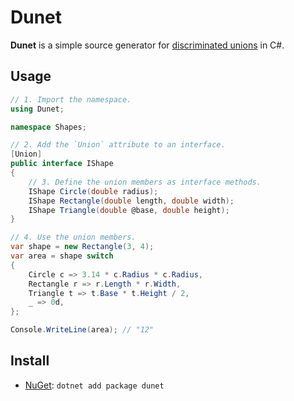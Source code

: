 # Dunet

**Dunet** is a simple source generator for [discriminated unions](https://en.wikipedia.org/wiki/Tagged_union) in C#. 

## Usage

```cs 
// 1. Import the namespace.
using Dunet;

namespace Shapes;

// 2. Add the `Union` attribute to an interface.
[Union]
public interface IShape
{
    // 3. Define the union members as interface methods.
    IShape Circle(double radius);
    IShape Rectangle(double length, double width);
    IShape Triangle(double @base, double height);
}

// 4. Use the union members.
var shape = new Rectangle(3, 4);
var area = shape switch
{
    Circle c => 3.14 * c.Radius * c.Radius,
    Rectangle r => r.Length * r.Width,
    Triangle t => t.Base * t.Height / 2,
    _ => 0d,
};

Console.WriteLine(area); // "12"
```

## Install

- [NuGet](https://www.nuget.org/packages/Dunet/): `dotnet add package dunet`

